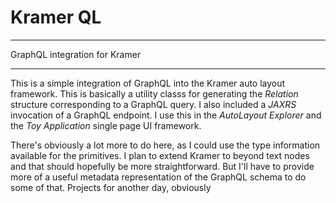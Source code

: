 # Kramer QL
___

GraphQL integration for Kramer
___

This is a simple integration of GraphQL into the Kramer auto layout framework.  This is basically a utility classs for generating the _Relation_ structure corresponding to a GraphQL query.  I also included a _JAXRS_ invocation of a GraphQL endpoint.  I use this in the _AutoLayout Explorer_ and the _Toy Application_ single page UI framework.

There's obviously a lot more to do here, as I could use the type information available for the primitives.  I plan to extend Kramer to beyond text nodes and that should hopefully be more straightforward.  But I'll have to provide more of a useful metadata representation of the GraphQL schema to do some of that.  Projects for another day, obviously
